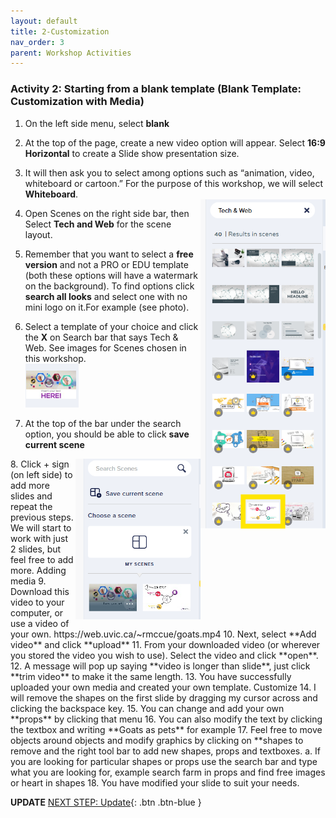 ```yaml
---
layout: default
title: 2-Customization
nav_order: 3
parent: Workshop Activities
---
```

### Activity 2: Starting from a blank template (Blank Template: Customization with Media)

1.	On the left side menu, select **blank**
2.	At the top of the page, create a new video option will appear. Select **16:9 Horizontal** to create a Slide show presentation size.
3.	It will then ask you to select among options such as “animation, video, whiteboard or cartoon.” For the purpose of this workshop, we will select **Whiteboard**.<br> <img src="images/free-template.png" style="float:right;width:200px;" alt="Free Template Scenes">

4.	Open Scenes on the right side bar, then Select **Tech and Web** for the scene layout.
5.	Remember that you want to select a **free version** and not a PRO or EDU template (both these options will have a watermark on the background). To find options click **search all looks** and select one with no mini logo on it.For example (see photo).
6. Select a template of your choice and click the **X** on Search bar that says Tech & Web. See images for Scenes chosen in this workshop. <br> <img src="images/example-powtoon.png" alt="Free Scenes example 2">
7.	At the top of the bar under the search option, you should be able to click **save current scene**
<img src="images/save-scenes.png" style="float:right;width:200px;" alt="Save current Scenes button">
8.	Click + sign (on left side) to add more slides and repeat the previous steps. We will start to work with just 2 slides, but feel free to add more.
 Adding media
9.	Download this video to your computer, or use a video of your own. https://web.uvic.ca/~rmccue/goats.mp4
10.	Next, select **Add video** and click **upload**
11.	From your downloaded video (or wherever you stored the video you wish to use). Select the video and click **open**.  
12.	 A message will pop up saying **video is longer than slide**, just click **trim video** to make it the same length.
13.	You have successfully uploaded your own media and created your own template. 
Customize 
14.	I will remove the shapes on the first slide by dragging my cursor across and clicking the backspace key. 
15.	You can change and add your own **props** by clicking that menu
16.	You can also modify the text by clicking the textbox and writing **Goats as pets** for example
17.	Feel free to move objects around objects and modify graphics by clicking on **shapes to remove and the right tool bar to add new shapes, props and textboxes. 
a.	If you are looking for particular shapes or props use the search bar and type what you are looking for, example search farm in props and find free images or heart in shapes
18.	You have modified your slide to suit your needs. 


**UPDATE**
[NEXT STEP: Update](update.html){: .btn .btn-blue }

